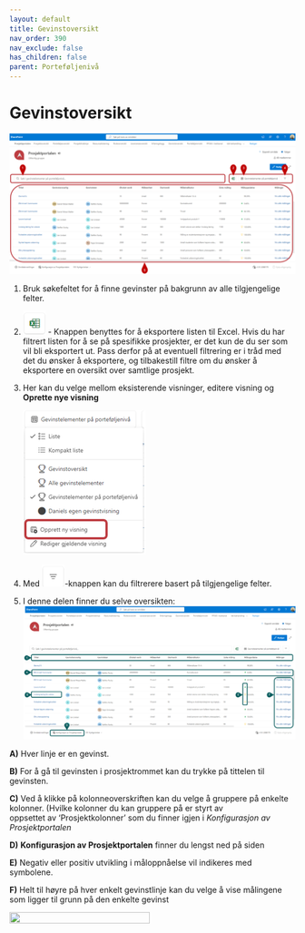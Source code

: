 ```yaml
---
layout: default
title: Gevinstoversikt
nav_order: 390
nav_exclude: false
has_children: false
parent: Porteføljenivå
---
```


# Gevinstoversikt


![](./media/39-Gevinstoversikt.png)

1) Bruk søkefeltet for å finne gevinster på bakgrunn av alle tilgjengelige felter.
2) ![](./media/EksporterTilExcel.png) - Knappen benyttes for å eksportere listen til Excel. Hvis du har filtrert listen for å se på spesifikke prosjekter, er det kun de du ser som vil bli eksportert ut. Pass derfor på at eventuell filtrering er i tråd med det du ønsker å eksportere, og tilbakestill filtre om du ønsker å eksportere en oversikt over samtlige prosjekt.
3) Her kan du velge mellom eksisterende visninger, editere visning og **Oprette nye visning**

   ![](./media/39-Gevinstoversikt-OpprettNyVisning.png) 


4) Med ![](./media/FiltrerKnapp.png)-knappen kan du filtrerere basert på tilgjengelige felter.

5)  I denne delen finner du selve oversikten:
   ![](./media/39-Gevinstoversikt-Beskrivelse.png)

**A)** Hver linje er en gevinst.

**B)** For å gå til gevinsten i prosjektrommet kan du trykke på tittelen til gevinsten.

**C)** Ved å klikke på kolonneoverskriften kan du velge å gruppere på enkelte kolonner. (Hvilke kolonner du kan gruppere på er styrt av     
      oppsettet av ‘Prosjektkolonner’ som du finner igjen i *Konfigurasjon av Prosjektportalen* 
      
**D)** **Konfigurasjon av Prosjektportalen** finner du lengst ned på siden

**E)** Negativ eller positiv utvikling i måloppnåelse vil indikeres med symbolene.

**F)** Helt til høyre på hver enkelt gevinstlinje kan du velge å vise målingene som ligger til grunn på den enkelte gevinst

<img src = "https://raw.githubusercontent.com/Puzzlepart/prosjektportalen-manual-kladd/main/Brukermanual/3%20Portefolje//media/39-Gevinstoversikt-Målinger.png" width ="70%" height ="50%" > 





